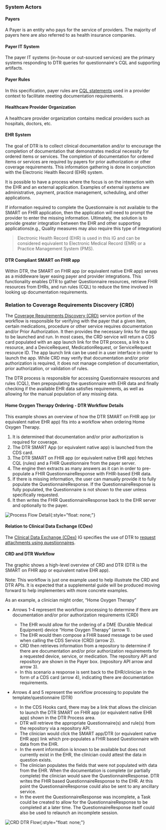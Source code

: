 ### System Actors

#### Payers
A Payer is an entity who pays for the service of providers. The majority of payers here are also referred to as health insurance companies.

#### Payer IT System
The payer IT systems (in-house or out-sourced services) are the primary systems responding to DTR queries for questionnaire's CQL and supporting artifacts.

#### Payer Rules
In this specification, payer rules are [CQL statements](https://cql.hl7.org//) used in a provider context to facilitate meeting documentation requirements.   

#### Healthcare Provider Organization
A healthcare provider organization contains medical providers such as hospitals, doctors, etc.

#### EHR System
The goal of DTR is to collect clinical documentation and/or to encourage the completion of documentation that demonstrates medical necessity for ordered items or services. The completion of documentation for ordered items or services are required by payers for prior authorization or other coverage requirements.  This information gathering is done in conjunction with the Electronic Health Record (EHR) system.

It is possible to have a process where the focus is on the interaction with the EHR and an external application. Examples of external systems are administrative, payment, practice management, scheduling, and other applications.

If information required to complete the Questionnaire is not available to the SMART on FHIR application, then the application will need to prompt the provider to enter the missing information. Ultimately, the solution is to provide greater integration between the EHR and other supporting applications(e.g., Quality measures may also require this type of integration)

> Electronic Health Record (EHR) is used in this IG and can be considered equivalent to Electronic Medical Record (EMR) or a Practice Management System (PMS).

#### DTR Compliant SMART on FHIR app
Within DTR, the SMART on FHIR app (or equivalent native EHR app) serves as a middleware layer easing payer and provider integrations. This functionality enables DTR to gather Questionnaire resources, retrieve FHIR resources from EHRs, and run rules (CQL) to reduce the time involved in looking up documentation requirements.

### Relation to Coverage Requirements Discovery (CRD)
The [Coverage Requirements Discovery (CRD)](http://hl7.org/fhir/us/davinci-crd/) service portion of the workflow is responsible for verifying with the payer that a given item, certain medications, procedure or other service requires documentation and/or Prior Authorization. It then provides the necessary links for the app to be launched and run. In most cases, the CRD service will return a CDS card populated with an app launch link for the DTR process, a link to a resource, and a DeviceRequest, MedicationRequest, or ServiceRequest resource ID. The app launch link can be used in a user interface in order to launch the app. While CRD may verify that documentation and/or prior authorization is required, it does not manage completion of documentation, prior authorization, or validation of rules.

The DTR process is responsible for accessing Questionnaire resources and rules (CQL), then prepopulating the questionnaire with EHR data and finally checking if the available EHR data satisfies requirements, as well as allowing for the manual population of any missing data.

#### Home Oxygen Therapy Ordering - DTR Workflow Details
This example shows an overview of how the DTR SMART on FHIR app (or equivalent native EHR app) fits into a workflow when ordering Home Oxygen Therapy. 
   
1. It is determined that documentation and/or prior authorization is required for coverage.
2. The DTR SMART App (or equivalent native app) is launched from the CDS card. 
3. The DTR SMART on FHIR app (or equivalent native EHR app) fetches CQL (rules) and a FHIR Questionnaire from the payer server.
4. The engine then extracts as many answers as it can in order to pre-populate a FHIR QuestionnaireResponse with FHIR-based EHR data.
5. If there is missing information, the user can manually provide it to fully populate the QuestionnaireResponse. If the QuestionnaireResponse is fully populated, the Questionnaire is not shown to the user unless specifically requested.
6. It then writes the FHIR QuestionnaireResponse back to the EHR server and optionally to the payer.

![Process Flow Detail](DTR_Example_Workflow.png){:style="float: none;"}

#### Relation to Clinical Data Exchange (CDex)

The [Clinical Data Exchange (CDex)](https://hl7.org/fhir/us/davinci-cdex/index.html) IG specifies the use of DTR to [request attachments using questionnaires](https://hl7.org/fhir/us/davinci-cdex/requesting-attachments-questionnaire.html).

#### CRD and DTR Workflow
The graphic shows a high-level overview of CRD and DTR (DTR is the SMART on FHIR app or equivalent native EHR app).

Note: This workflow is just one example used to help illustrate the CRD and DTR APIs. It is expected that a supplemental guide will be produced moving forward to 
help implementers with more concrete examples.
 
As an example, a clinician might order, “Home Oxygen Therapy”
* Arrows 1-4 represent the workflow processing to determine if there are documentation and/or prior authorization requirements (CRD)
  * The EHR would allow for the ordering of a DME (Durable Medical Equipment) device “Home Oxygen Therapy” (arrow 1).
  * The EHR would then compose a FHIR based message to be used when calling the CDS Service (CRD) (arrow 2).
  * CRD then retrieves information from a repository to determine if there are documentation and/or prior authorization requirements for a requested device, service, or medication. The repository API and repository are shown in the Payer box. (repository API arrow and arrow 3).
  * In this scenario a response is sent back to the EHR/clinician in the form of a CDS card (arrow 4), indicating there are documentation requirements.
	
* Arrows 4 and 5 represent the workflow processing to populate the template/questionnaire (DTR)   
  * In the CDS Hooks card, there may be a link that allows the clinician to launch the DTR SMART on FHIR app (or equivalent native EHR app) shown in the DTR Process area.
  * DTR will retrieve the appropriate Questionnaire(s) and rule(s) from the repository via a repository API.
  * The clinician would click the SMART app/DTR (or equivalent native EHR app) link which pre-populates a FHIR based Questionnaire with data from the EHR.
  * In the event information is known to be available but does not currently exist in the EHR, the clinician could attest the data in question exists.
  * The clinician populates the fields that were not populated with data from the EHR. When the documentation is complete (or partially complete) the clinician would save the QuestionnaireResponse. DTR writes the FHIR based QuestionnaireResponse to the EHR. At this point the QuestionnaireResponse could also be sent to any ancillary service.
  * In the event the QuestionnaireResponse was incomplete, a Task could be created to allow for the QuestionnaireResponse to be completed at a later time. The QuestionnaireResponse itself could also be used to relaunch an incomplete session.

![CRD DTR Flow](CRD_DTR_Flow.png){:style="float: none;"}
